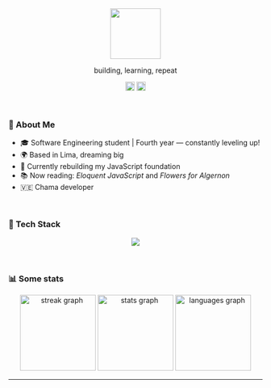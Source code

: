<div align="center">
  <br>
  <br>
  <br>
  <br>
  <br>
  <img width="100" height="100" src=https://github.com/user-attachments/assets/b2c8167e-d8aa-489b-a7b9-c5a39a930ee6
"" />
  <br>
  <p>building, learning, repeat</p>
  <p>
    <a href="www.linkedin.com/in/samira-jaa"><img width="18" height="18" src="https://github.com/user-attachments/assets/d5c94827-c74f-42dd-a814-bfa4593df5cb" /></a>
    <a href="mailto:samirajetzabel@gmail.com"><img width="18" height="18" src="https://github.com/user-attachments/assets/d13b233f-08e8-4955-b657-4d3830986954" /></a>
  </p>
</div>

<br>

### 🚀 About Me
- 🎓 Software Engineering student | Fourth year — constantly leveling up!
- 🌍 Based in Lima, dreaming big
- 🌱 Currently rebuilding my JavaScript foundation
- 📚  Now reading: _Eloquent JavaScript_ and _Flowers for Algernon_
- 🇻🇪 Chama developer 

<br>

### 🧰 Tech Stack
<p align="center">
  <a href="https://skillicons.dev">
    <img src="https://skillicons.dev/icons?i=js,ts,angular,vue,tailwind,java,spring,cs,dotnet,kotlin,androidstudio,mysql,mongodb,postgres,docker,git,figma" />
  </a>
</p>

<br>

### 📊 Some stats
<div align="center">
  <img src="https://streak-stats.demolab.com?user=Samira-AA&locale=en&mode=daily&theme=chartreuse-dark&hide_border=false&border_radius=5&order=3" height="150" alt="streak graph"  />
  <img src="https://github-readme-stats.vercel.app/api?username=Samira-AA&hide_title=false&hide_rank=true&show_icons=true&include_all_commits=true&count_private=true&disable_animations=false&theme=chartreuse-dark&locale=en&hide_border=false&order=1" height="150" alt="stats graph"  />
  <img src="https://github-readme-stats.vercel.app/api/top-langs?username=Samira-AA&locale=en&hide_title=false&layout=compact&card_width=320&langs_count=5&theme=chartreuse-dark&hide_border=false&order=2" height="150" alt="languages graph"  />
</div>

---
